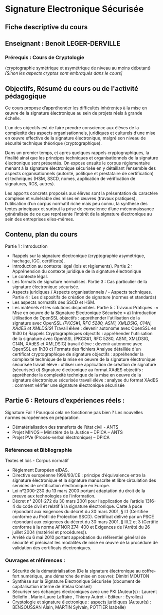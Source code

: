 # Signature Electronique Sécurisée
## Fiche descriptive du cours

## Enseignant : Benoit LEGER-DERVILLE

### Prérequis : Cours de Cryptologie
(cryptographie symétrique et asymétrique de niveau au moins débutant)
*[Sinon les aspects cryptos sont embraqués dans le cours]*

## Objectifs, Résumé du cours ou de l'activité pédagogique
Ce cours propose d’appréhender les difficultés inhérentes à la mise en œuvre de la signature électronique au sein de projets réels à grande échelle.

L’un des objectifs est de faire prendre conscience aux élèves de la complexité des aspects organisationnels, juridiques et culturels d’une mise en œuvre effective de la signature électronique, malgré son niveau de sécurité technique théorique (cryptographique).

Dans un premier temps, et après quelques rappels cryptographiques, la finalité ainsi que les principes techniques et organisationnels de la signature électronique sont présentés. On expose ensuite le corpus réglementaire menant à la signature électronique sécurisée en y détaillant l’ensemble des aspects organisationnels (autorité, politique et prestataire de certification) et techniques (HSM, SSCD, nomes, application de vérification de signatures, RGS, autres).

Les apports concrets proposés aux élèves sont la présentation du caractère complexe et vulnérable des mises en œuvres (travaux pratiques), l’utilisation d’un corpus normatif riche mais peu connu, la synthèse des textes principaux et surtout la prise de conscience d’une méconnaissance généralisée de ce que représente l’intérêt de la signature électronique au sein des entreprises elles-mêmes.

## Contenu, plan du cours
Partie 1 : Introduction
- Rappels sur la signature électronique (cryptographie asymétrique, hachage, IGC, certificats).
- Introduction au contexte légal (lois et règlements).
Partie 2 : Appréhension du contexte juridique de la signature électronique
- Le contexte légal.
- Les formats de signature normalisés.
Partie 3 : Cas particulier de la signature électronique sécurisée.
- Aspects juridiques / Aspects organisationnels / - Aspects techniques.
Partie 4 : Les dispositifs de création de signature (normes et standards)
- Les aspects normatifs des SSCD et HSM.
- Les matériels et les solutions disponibles.
Partie 5 : Travaux Pratiques : « Mise en oeuvre de la Signature Electronique Sécurisée »
a) Introduction
Utilisation de OpenSSL
objectifs : appréhender l'utilisation de la signature avec OpenSSL *(PKCS#1, RFC 5280, ASN1, XMLDSIG, C14N, XAdES et XMLDSIG)* Travail élève : devenir autonome avec OpenSSL en 1h30
b) Rappels Cryptographiques
objectifs : appréhender l'utilisation de la signature avec OpenSSL
(PKCS#1, RFC 5280, ASN1, XMLDSIG, C14N, XAdES et XMLDSIG)
travail élève : devenir autonome avec OpenSSL en 1h30
c) Formats des fichiers
Analyse détaillée d'un certificat cryptographique de signature
objectifs : appréhender la complexité technique de la mise en oeuvre de la signature électronique sécurisée
travail élève : utiliser une application de création de signature (sécurisée)
d) Signature électronique au format XAdES
objectifs : appréhender la complexité technique de la mise en oeuvre de la signature électronique sécurisée
travail élève : analyse du format XAdES : comment vérifier une signature électronique sécurisée

## Partie 6 : Retours d’expériences réels :
Signature Fail ! Pourquoi cela ne fonctionne pas bien ? Les nouvelles normes européennes en préparation.
- Dématérialisation des transferts de l’état civil - ANTS
- Projet MINOS – Ministère de la Justice – DPICA – ANTS
- Projet PVe (Procès-verbal électronique) – DPICA

### Références et Bibliographie
Textes et lois - Corpus normatif
- Règlement Européen eIDAS.
- Directive européenne 1999/93/CE : principe d’équivalence entre la signature électronique et la signature manuscrite et libre circulation des services de certification électronique en Europe.
- Loi n°2000-230 du 13 mars 2000 portant adaptation du droit de la preuve aux technologies de l’information.
- Décret n° 2001-272 du 30 mars 2001 pour l’application de l’article 1316-4 du code civil et relatif à la signature électronique. Carte à puce répondant aux exigences du décret du 30 mars 2001, § I.1 (Certifiée conforme au Profil de Protection SSCD). Certificat délivré par un PSCE répondant aux exigences du décret du 30 mars 2001, § III.2 et 3 (Certifié conforme à la norme AFNOR Z74-400 et Exigences de l’Arrêté du 26 juillet 2004 (matériel et procédures)).
- Arrêté du 6 mai 2010 portant approbation du référentiel général de sécurité et précisant les modalités de mise en œuvre de la procédure de validation des certificats électroniques.

### Ouvrages et références :
- Sécurité de la dématérialisation (De la signature électronique au coffre-fort numérique, une démarche de mise en oeuvre): Dimitri MOUTON
- Synthèse sur la Signature Electronique Sécurisée (document de capitalisation interne de Stelau Conseil)
- Sécuriser ses échanges électroniques avec une PKI (Auteur(s) : Laurent Bellefin , Marie-Laure Laffaire , Thierry Autret - Editeur : Eyrolles)
- Cryptologie et signature électronique : aspects juridiques (Auteur(s) : BENSOUSSAN Alain, MARTIN Sylvain, POTTIER Isabelle)



